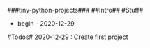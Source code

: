 ###tiny-python-projects###
##Intro##
#Stuff#
- begin - 2020-12-29

#Todos#
2020-12-29 : Create first project